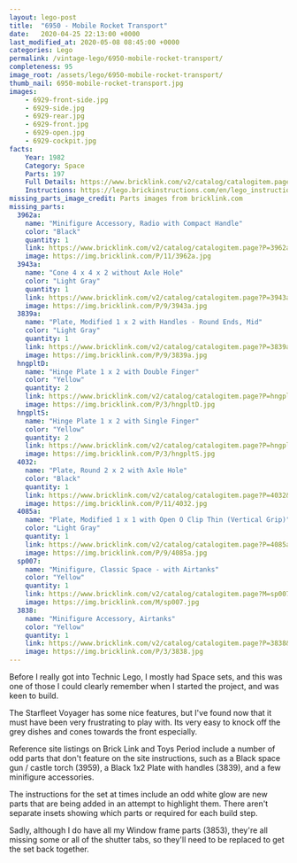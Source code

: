 ```yaml
---
layout: lego-post
title:  "6950 - Mobile Rocket Transport"
date:   2020-04-25 22:13:00 +0000
last_modified_at: 2020-05-08 08:45:00 +0000
categories: Lego
permalink: /vintage-lego/6950-mobile-rocket-transport/
completeness: 95
image_root: /assets/lego/6950-mobile-rocket-transport/
thumb_nail: 6950-mobile-rocket-transport.jpg
images:
    - 6929-front-side.jpg
    - 6929-side.jpg
    - 6929-rear.jpg
    - 6929-front.jpg
    - 6929-open.jpg
    - 6929-cockpit.jpg
facts:
    Year: 1982
    Category: Space
    Parts: 197
    Full Details: https://www.bricklink.com/v2/catalog/catalogitem.page?id=5438#T=I
    Instructions: https://lego.brickinstructions.com/en/lego_instructions/set/6950/Mobile_Rocket_Transport
missing_parts_image_credit: Parts images from bricklink.com
missing_parts:
  3962a:
    name: "Minifigure Accessory, Radio with Compact Handle"
    color: "Black"
    quantity: 1
    link: https://www.bricklink.com/v2/catalog/catalogitem.page?P=3962a&idColor=11
    image: https://img.bricklink.com/P/11/3962a.jpg
  3943a:
    name: "Cone 4 x 4 x 2 without Axle Hole"
    color: "Light Gray"
    quantity: 1
    link: https://www.bricklink.com/v2/catalog/catalogitem.page?P=3943a&idColor=9
    image: https://img.bricklink.com/P/9/3943a.jpg
  3839a:
    name: "Plate, Modified 1 x 2 with Handles - Round Ends, Mid"
    color: "Light Gray"
    quantity: 1
    link: https://www.bricklink.com/v2/catalog/catalogitem.page?P=3839a&idColor=9
    image: https://img.bricklink.com/P/9/3839a.jpg
  hngpltD:
    name: "Hinge Plate 1 x 2 with Double Finger"
    color: "Yellow"
    quantity: 2
    link: https://www.bricklink.com/v2/catalog/catalogitem.page?P=hngpltD&idColor=3
    image: https://img.bricklink.com/P/3/hngpltD.jpg
  hngpltS:
    name: "Hinge Plate 1 x 2 with Single Finger"
    color: "Yellow"
    quantity: 2
    link: https://www.bricklink.com/v2/catalog/catalogitem.page?P=hngpltS&idColor=3
    image: https://img.bricklink.com/P/3/hngpltS.jpg
  4032:
    name: "Plate, Round 2 x 2 with Axle Hole"
    color: "Black"
    quantity: 1
    link: https://www.bricklink.com/v2/catalog/catalogitem.page?P=4032&idColor=11
    image: https://img.bricklink.com/P/11/4032.jpg  
  4085a:
    name: "Plate, Modified 1 x 1 with Open O Clip Thin (Vertical Grip)"
    color: "Light Gray"
    quantity: 1
    link: https://www.bricklink.com/v2/catalog/catalogitem.page?P=4085a&idColor=9
    image: https://img.bricklink.com/P/9/4085a.jpg  
  sp007:
    name: "Minifigure, Classic Space - with Airtanks"
    color: "Yellow"
    quantity: 1
    link: https://www.bricklink.com/v2/catalog/catalogitem.page?M=sp007
    image: https://img.bricklink.com/M/sp007.jpg  
  3838:
    name: "Minifigure Accessory, Airtanks"
    color: "Yellow"
    quantity: 1
    link: https://www.bricklink.com/v2/catalog/catalogitem.page?P=3838&idColor=3
    image: https://img.bricklink.com/P/3/3838.jpg 
---
```


Before I really got into Technic Lego, I mostly had Space sets, and this was one of those I could clearly remember when I started the project, and was keen to build.

The Starfleet Voyager has some nice features, but I've found now that it must have been very frustrating to play with. Its very easy to knock off the grey dishes and cones towards the front especially.

Reference site listings on Brick Link and Toys Period include a number of odd parts that don't feature on the site instructions, such as a Black space gun / castle torch (3959), a Black 1x2 Plate with handles (3839), and a few minifigure accessories.

The instructions for the set at times include an odd white glow are new parts that are being added in an attempt to highlight them. There aren't separate insets showing which parts or required for each build step.

Sadly, although I do have all my Window frame parts (3853), they're all missing some or all of the shutter tabs, so they'll need to be replaced to get the set back together.

